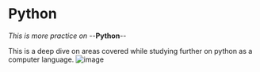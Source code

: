 # Python
*This is more practice on* --**Python**--

This is a deep dive on areas covered while studying further on python as a computer language.
![image](https://user-images.githubusercontent.com/101245446/209840416-fb655a90-0367-491d-af17-ee0a55d7762d.png)
